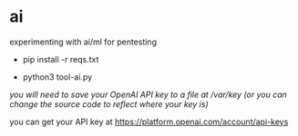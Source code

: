 # ai
experimenting with ai/ml for pentesting

- pip install -r reqs.txt

- python3 tool-ai.py <tool>
  
  
*you will need to save your OpenAI API key to a file at /var/key (or you can change the source code to reflect where your key is)*

you can get your API key at https://platform.openai.com/account/api-keys 
